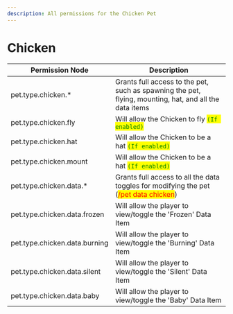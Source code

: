 ```yaml
---
description: All permissions for the Chicken Pet
---
```



# Chicken
| Permission Node | Description |
| - | - |
| pet.type.chicken.* | Grants full access to the pet, such as spawning the pet, flying, mounting, hat, and all the data items |
| pet.type.chicken.fly | Will allow the Chicken to fly <mark style="color:green;">`(If enabled)`</mark> |
| pet.type.chicken.hat | Will allow the Chicken to be a hat <mark style="color:green;">`(If enabled)`</mark> |
| pet.type.chicken.mount | Will allow the Chicken to be a hat <mark style="color:green;">`(If enabled)`</mark> |
| pet.type.chicken.data.* | Grants full access to all the data toggles for modifying the pet (<mark style="color:red;">/pet data chicken</mark>) |
| pet.type.chicken.data.frozen | Will allow the player to view/toggle the 'Frozen' Data Item |
| pet.type.chicken.data.burning | Will allow the player to view/toggle the 'Burning' Data Item |
| pet.type.chicken.data.silent | Will allow the player to view/toggle the 'Silent' Data Item |
| pet.type.chicken.data.baby | Will allow the player to view/toggle the 'Baby' Data Item |

